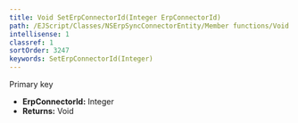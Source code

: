```yaml
---
title: Void SetErpConnectorId(Integer ErpConnectorId)
path: /EJScript/Classes/NSErpSyncConnectorEntity/Member functions/Void SetErpConnectorId(Integer p_0)
intellisense: 1
classref: 1
sortOrder: 3247
keywords: SetErpConnectorId(Integer)
---
```



Primary key



* **ErpConnectorId:** Integer
* **Returns:** Void


